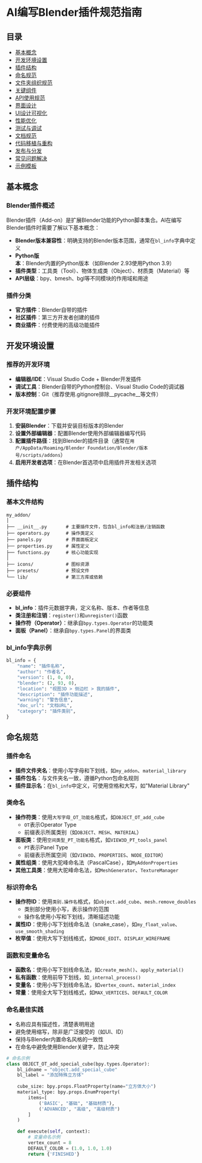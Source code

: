 # AI编写Blender插件规范指南

## 目录

- [基本概念](#基本概念)
- [开发环境设置](#开发环境设置)
- [插件结构](#插件结构)
- [命名规范](#命名规范)
- [文件夹组织规范](#文件夹组织规范)
- [关键组件](#关键组件)
- [API使用规范](#api使用规范)
- [界面设计](#界面设计)
- [UI设计可视化](#ui设计可视化)
- [性能优化](#性能优化)
- [测试与调试](#测试与调试)
- [文档规范](#文档规范)
- [代码移植与重构](#代码移植与重构)
- [发布与分发](#发布与分发)
- [常见问题解决](#常见问题解决)
- [示例模板](#示例模板)

## 基本概念

### Blender插件概述

Blender插件（Add-on）是扩展Blender功能的Python脚本集合。AI在编写Blender插件时需要了解以下基本概念：

- **Blender版本兼容性**：明确支持的Blender版本范围，通常在`bl_info`字典中定义
- **Python版本**：Blender内置的Python版本（如Blender 2.93使用Python 3.9）
- **插件类型**：工具类（Tool）、物体生成类（Object）、材质类（Material）等
- **API层级**：bpy、bmesh、bgl等不同模块的作用域和用途

### 插件分类

- **官方插件**：Blender自带的插件
- **社区插件**：第三方开发者创建的插件
- **商业插件**：付费使用的高级功能插件

## 开发环境设置

### 推荐的开发环境

- **编辑器/IDE**：Visual Studio Code + Blender开发插件
- **调试工具**：Blender自带的Python控制台、Visual Studio Code的调试器
- **版本控制**：Git（推荐使用.gitignore排除__pycache__等文件）

### 开发环境配置步骤

1. **安装Blender**：下载并安装目标版本的Blender
2. **设置外部编辑器**：配置Blender使用外部编辑器编写代码
3. **配置插件路径**：找到Blender的插件目录（通常在`用户/AppData/Roaming/Blender Foundation/Blender/版本号/scripts/addons`）
4. **启用开发者选项**：在Blender首选项中启用插件开发相关选项

## 插件结构

### 基本文件结构

```
my_addon/
│
├── __init__.py       # 主要插件文件，包含bl_info和注册/注销函数
├── operators.py      # 操作类定义
├── panels.py         # 界面面板定义
├── properties.py     # 属性定义
├── functions.py      # 核心功能实现
│
├── icons/            # 图标资源
├── presets/          # 预设文件
└── lib/              # 第三方库或依赖
```

### 必要组件

- **bl_info**：插件元数据字典，定义名称、版本、作者等信息
- **类注册和注销**：`register()`和`unregister()`函数
- **操作符（Operator）**：继承自`bpy.types.Operator`的功能类
- **面板（Panel）**：继承自`bpy.types.Panel`的界面类

### bl_info字典示例

```python
bl_info = {
    "name": "插件名称",
    "author": "作者名",
    "version": (1, 0, 0),
    "blender": (2, 93, 0),
    "location": "视图3D > 侧边栏 > 我的插件",
    "description": "插件功能描述",
    "warning": "警告信息",
    "doc_url": "文档URL",
    "category": "插件类别",
}
```

## 命名规范

### 插件命名

- **插件文件夹名**：使用小写字母和下划线，如`my_addon`、`material_library`
- **插件包名**：与文件夹名一致，遵循Python包命名规则
- **插件显示名**：在`bl_info`中定义，可使用空格和大写，如"Material Library"

### 类命名

- **操作符类**：使用`大写字母_OT_功能名`格式，如`OBJECT_OT_add_cube`
  - `OT`表示Operator Type
  - 前缀表示所属类别（如`OBJECT`、`MESH`、`MATERIAL`）
- **面板类**：使用`空间类型_PT_功能名`格式，如`VIEW3D_PT_tools_panel`
  - `PT`表示Panel Type
  - 前缀表示所属空间（如`VIEW3D`、`PROPERTIES`、`NODE_EDITOR`）
- **属性组类**：使用大驼峰命名法（PascalCase），如`MyAddonProperties`
- **其他工具类**：使用大驼峰命名法，如`MeshGenerator`、`TextureManager`

### 标识符命名

- **操作符ID**：使用`类别.操作名`格式，如`object.add_cube`、`mesh.remove_doubles`
  - 类别部分使用小写，表示操作的范围
  - 操作名使用小写和下划线，清晰描述功能
- **属性ID**：使用小写下划线命名法（snake_case），如`my_float_value`、`use_smooth_shading`
- **枚举值**：使用大写下划线格式，如`MODE_EDIT`、`DISPLAY_WIREFRAME`

### 函数和变量命名

- **函数名**：使用小写下划线命名法，如`create_mesh()`、`apply_material()`
- **私有函数**：使用前导下划线，如`_internal_process()`
- **变量名**：使用小写下划线命名法，如`vertex_count`、`material_index`
- **常量**：使用全大写下划线格式，如`MAX_VERTICES`、`DEFAULT_COLOR`

### 命名最佳实践

- 名称应具有描述性，清楚表明用途
- 避免使用缩写，除非是广泛接受的（如UI、ID）
- 保持与Blender内置命名风格的一致性
- 在命名中避免使用Blender关键字，防止冲突

```python
# 命名示例
class OBJECT_OT_add_special_cube(bpy.types.Operator):
    bl_idname = "object.add_special_cube"
    bl_label = "添加特殊立方体"
    
    cube_size: bpy.props.FloatProperty(name="立方体大小")
    material_type: bpy.props.EnumProperty(
        items=[
            ('BASIC', "基础", "基础材质"),
            ('ADVANCED', "高级", "高级材质")
        ]
    )
    
    def execute(self, context):
        # 变量命名示例
        vertex_count = 8
        DEFAULT_COLOR = (1.0, 1.0, 1.0)
        return {'FINISHED'}
```